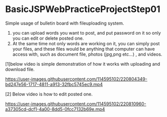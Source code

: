 # BasicJSPWebPracticeProjectStep01

Simple usage of bulletin board with fileuploading system.

1. you can upload words you want to post, and put password on it so only you can edit or delete posted one.
2. At the same time not only words are working on it, you can simply post your files, and these files would be anything
that computer can have access with, such as document file, photos (jpg,png etc...) , and videos.


[1]below video is simple demonstration of how it works with uploading and download file.

https://user-images.githubusercontent.com/114595102/220804349-bd247e56-1717-4811-a913-32fbc5745ec9.mp4


[2] Below video is how to edit posted one.


https://user-images.githubusercontent.com/114595102/220810960-a37305cd-dcf1-4a00-8dd5-0fcc7132b69e.mp4
